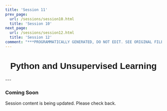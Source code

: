 ```yaml
---
title: 'Session 11'
prev_page:
  url: /sessions/session10.html
  title: 'Session 10'
next_page:
  url: /sessions/session12.html
  title: 'Session 12'
comment: "***PROGRAMMATICALLY GENERATED, DO NOT EDIT. SEE ORIGINAL FILES IN /content***"
---
```

<h1  style="font-family:  Verdana,  Geneva,  sans-serif;  text-align:center">Python  and  Unsupervised  Learning  </h1> 
--- 
 
###  Coming  Soon 
 
Session  content  is  being  updated.  Please  check  back.
